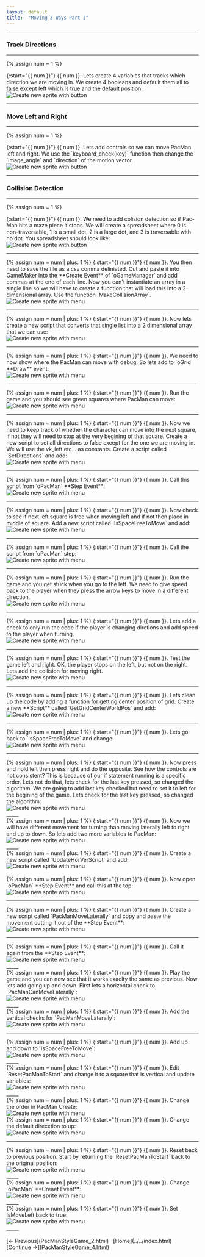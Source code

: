 ```yaml
---
layout: default
title:  "Moving 3 Ways Part I"
---
```



_____ 

### Track Directions
_____ 

{% assign num = 1 %}
<div class = "row">
<div class="col-12 col-lg-4 col align-self-center">
<div markdown = "1">
{:start="{{ num }}"}
{{ num }}. Lets create 4 variables that tracks which direction we are moving in.  We create 4 booleans and default them all to false except left which is true and the default position.
</div>
</div>
<div class="col-12 col-lg-8">
<img src="images/DirectionBooleansPacMan.jpg"  class= "img-fluid"  alt="Create new sprite with button">  
</div>
</div>

_____ 

### Move Left and Right
_____ 

{% assign num = 1 %}
<div class = "row">
<div class="col-12 col-lg-4 col align-self-center">
<div markdown = "1">
{:start="{{ num }}"}
{{ num }}. Lets add controls so we can move PacMan left and right.  We use the `keyboard_check(key)` function then change the `image_angle` and `direction` of the motion vector.
</div>
</div>
<div class="col-12 col-lg-8">
<img src="images/MoveLeftAndRight.jpg"  class= "img-fluid"  alt="Create new sprite with button">  
</div>
</div>

_____ 

### Collision Detection
_____ 

{% assign num = 1 %}
<div class = "row">
<div class="col-12 col-lg-4 col align-self-center">
<div markdown = "1">
{:start="{{ num }}"}
{{ num }}. We need to add colision detection so if Pac-Man hits a maze piece it stops.  We will create a spreadsheet where 0 is non-traversable, 1 is a small dot, 2 is a large dot, and 3 is traversable with no dot.  You spreadsheet should look like:
</div>
</div>
<div class="col-12 col-lg-8">
<img src="images/SpreadsheetMazeCollision.jpg"  class= "img-fluid"  alt="Create new sprite with button">  
</div>
</div>

_____ 
<div class = "row">
<div class="col-12 col-lg-4 col align-self-center">
<div markdown = "1">
{% assign num = num | plus: 1 %}
{:start="{{ num }}"}
{{ num }}.  You then need to save the file as a csv comma deliniated.  Cut and paste it into GameMaker into the **Create Event** of `oGameManager` and add commas at the end of each line.  Now you can't instantiate an array in a single line so we will have to create a function that will load this into a 2-dimensional array.  Use the function `MakeCollisionArray`.
</div>
</div>
<div class="col-12 col-lg-8">
<img src="images/CollisionArrayFunction.jpg" class= "img-fluid"  alt="Create new sprite with menu">
</div>
</div>

_____ 

<div class = "row">
<div class="col-12 col-lg-4 col align-self-center">
<div markdown = "1">
{% assign num = num | plus: 1 %}
{:start="{{ num }}"}
{{ num }}.  Now lets create a new script that converts that single list into a 2 dimensional array that we can use:
</div>
</div>
<div class="col-12 col-lg-8">
<img src="images/MakeCollisionArrayFunction.jpg" class= "img-fluid"  alt="Create new sprite with menu">
</div>
</div>

_____ 


<div class = "row">
<div class="col-12 col-lg-4 col align-self-center">
<div markdown = "1">
{% assign num = num | plus: 1 %}
{:start="{{ num }}"}
{{ num }}.  We need to now show where the PacMan can move with debug.  So lets add to `oGrid` **Draw** event:
</div>
</div>
<div class="col-12 col-lg-8">
<img src="images/oGridDrawDebugPath.jpg" class= "img-fluid"  alt="Create new sprite with menu">
</div>
</div>

_____ 

<div class = "row">
<div class="col-12 col-lg-4 col align-self-center">
<div markdown = "1">
{% assign num = num | plus: 1 %}
{:start="{{ num }}"}
{{ num }}.  Run the game and you should see green squares where PacMan can move:
</div>
</div>
<div class="col-12 col-lg-8">
<img src="images/MazeDebugGreen.jpg" class= "img-fluid"  alt="Create new sprite with menu">
</div>
</div>

_____ 

<div class = "row">
<div class="col-12 col-lg-4 col align-self-center">
<div markdown = "1">
{% assign num = num | plus: 1 %}
{:start="{{ num }}"}
{{ num }}.  Now we need to keep track of whether the character can move into the next square, if not they will need to stop at the very begining of that square. Create a new script to set all directions to false except for the one we are moving in.  We will use the vk_left etc... as constants.  Create a script called `SetDirections` and add:
</div>
</div>
<div class="col-12 col-lg-8">
<img src="images/IsMoveLeftIsMoveRight.jpg" class= "img-fluid"  alt="Create new sprite with menu">
</div>
</div>

_____ 

<div class = "row">
<div class="col-12 col-lg-4 col align-self-center">
<div markdown = "1">
{% assign num = num | plus: 1 %}
{:start="{{ num }}"}
{{ num }}.  Call this script from `oPacMan` **Step Event**:
</div>
</div>
<div class="col-12 col-lg-8">
<img src="images/SetDirectionsLeftAndRight.jpg" class= "img-fluid"  alt="Create new sprite with menu">
</div>
</div>

_____ 

<div class = "row">
<div class="col-12 col-lg-4 col align-self-center">
<div markdown = "1">
{% assign num = num | plus: 1 %}
{:start="{{ num }}"}
{{ num }}.  Now check to see if next left square is free when moving left and if not then place in middle of square.  Add a new script called `IsSpaceFreeToMove` and add:
</div>
</div>
<div class="col-12 col-lg-8">
<img src="images/IsSpaceFeeToMoveStart.jpg" class= "img-fluid"  alt="Create new sprite with menu">
</div>
</div>

_____ 

<div class = "row">
<div class="col-12 col-lg-4 col align-self-center">
<div markdown = "1">
{% assign num = num | plus: 1 %}
{:start="{{ num }}"}
{{ num }}.  Call the script from `oPacMan` step:
</div>
</div>
<div class="col-12 col-lg-8">
<img src="images/IsSpaceFreeToMoveCall.jpg" class= "img-fluid"  alt="Create new sprite with menu">
</div>
</div>

_____ 

<div class = "row">
<div class="col-12 col-lg-4 col align-self-center">
<div markdown = "1">
{% assign num = num | plus: 1 %}
{:start="{{ num }}"}
{{ num }}.  Run the game and you get stuck when you go to the left.  We need to give speed back to the player when they press the arrow keys to move in a different direction.
</div>
</div>
<div class="col-12 col-lg-8">
<img src="images/PacManStuckOnLeft.jpg" class= "img-fluid"  alt="Create new sprite with menu">
</div>
</div>

_____ 

<div class = "row">
<div class="col-12 col-lg-4 col align-self-center">
<div markdown = "1">
{% assign num = num | plus: 1 %}
{:start="{{ num }}"}
{{ num }}.  Lets add a check to only run the code if the player is changing diretions and add speed to the player when turning.
</div>
</div>
<div class="col-12 col-lg-8">
<img src="images/AddRightTurnPacMan.jpg" class= "img-fluid"  alt="Create new sprite with menu">
</div>
</div>

_____ 

<div class = "row">
<div class="col-12 col-lg-4 col align-self-center">
<div markdown = "1">
{% assign num = num | plus: 1 %}
{:start="{{ num }}"}
{{ num }}.  Test the game left and right.  OK, the player stops on the left, but not on the right.  Lets add the collision for moving right.
</div>
</div>
<div class="col-12 col-lg-8">
<img src="images/CollisionRight.jpg" class= "img-fluid"  alt="Create new sprite with menu">
</div>
</div>

_____ 

<div class = "row">
<div class="col-12 col-lg-4 col align-self-center">
<div markdown = "1">
{% assign num = num | plus: 1 %}
{:start="{{ num }}"}
{{ num }}.  Lets clean up the code by adding a function for getting center position of grid.  Create a new **Script** called `GetGridCenterWorldPos` and add:
</div>
</div>
<div class="col-12 col-lg-8">
<img src="images/GetGridCenterPo.jpg" class= "img-fluid"  alt="Create new sprite with menu">
</div>
</div>

_____ 

<div class = "row">
<div class="col-12 col-lg-4 col align-self-center">
<div markdown = "1">
{% assign num = num | plus: 1 %}
{:start="{{ num }}"}
{{ num }}.  Lets go back to `IsSpaceFreeToMove` and change:
</div>
</div>
<div class="col-12 col-lg-8">
<img src="images/IsSpaceFreeRefactored.jpg" class= "img-fluid"  alt="Create new sprite with menu">
</div>
</div>

_____ 

<div class = "row">
<div class="col-12 col-lg-4 col align-self-center">
<div markdown = "1">
{% assign num = num | plus: 1 %}
{:start="{{ num }}"}
{{ num }}.  Now press and hold left then press right and do the opposite.  See how the controls are not consistent?  This is because of our if statement running is a specific order.  Lets not do that, lets check for the last key pressed, so changed the algorithm.  We are going to add last key checked but need to set it to left for the begining of the game.  Lets check for the last key pressed, so changed the algorithm:
</div>
</div>
<div class="col-12 col-lg-8">
<img src="images/RefactorMovingLeftRightLastKey.jpg" class= "img-fluid"  alt="Create new sprite with menu">
</div>
</div>
_____ 

<div class = "row">
<div class="col-12 col-lg-4 col align-self-center">
<div markdown = "1">
{% assign num = num | plus: 1 %}
{:start="{{ num }}"}
{{ num }}.  Now we will have different movement for turning than moving laterally left to right and up to down.  So lets add two more variables to PacMan:
</div>
</div>
<div class="col-12 col-lg-8">
<img src="images/HorVerBoolPac.jpg" class= "img-fluid"  alt="Create new sprite with menu">
</div>
</div>
_____ 

<div class = "row">
<div class="col-12 col-lg-4 col align-self-center">
<div markdown = "1">
{% assign num = num | plus: 1 %}
{:start="{{ num }}"}
{{ num }}.  Create a new script called `UpdateHorVerScript` and add:
</div>
</div>
<div class="col-12 col-lg-8">
<img src="images/UpdateHorVerScript.jpg" class= "img-fluid"  alt="Create new sprite with menu">
</div>
</div>
_____ 

<div class = "row">
<div class="col-12 col-lg-4 col align-self-center">
<div markdown = "1">
{% assign num = num | plus: 1 %}
{:start="{{ num }}"}
{{ num }}.  Now open `oPacMan` **Step Event** and call this at the top:
</div>
</div>
<div class="col-12 col-lg-8">
<img src="images/UpdateHorVerCall.jpg" class= "img-fluid"  alt="Create new sprite with menu">
</div>
</div>

_____ 

<div class = "row">
<div class="col-12 col-lg-4 col align-self-center">
<div markdown = "1">
{% assign num = num | plus: 1 %}
{:start="{{ num }}"}
{{ num }}.  Create a new script called `PacManMoveLaterally` and copy and paste the movement cutting it out of the **Step Event**:
</div>
</div>
<div class="col-12 col-lg-8">
<img src="images/PacManUpdateLaterally.jpg" class= "img-fluid"  alt="Create new sprite with menu">
</div>
</div>

_____ 

<div class = "row">
<div class="col-12 col-lg-4 col align-self-center">
<div markdown = "1">
{% assign num = num | plus: 1 %}
{:start="{{ num }}"}
{{ num }}.  Call it again from the **Step Event**:
</div>
</div>
<div class="col-12 col-lg-8">
<img src="images/PacManMoveLaterallyCall.jpg" class= "img-fluid"  alt="Create new sprite with menu">
</div>
</div>
_____ 

<div class = "row">
<div class="col-12 col-lg-4 col align-self-center">
<div markdown = "1">
{% assign num = num | plus: 1 %}
{:start="{{ num }}"}
{{ num }}.  Play the game and you can now see that it works exaclty the same as previous.  Now lets add going up and down. First lets a horizontal check to `PacManCanMoveLaterally`:
</div>
</div>
<div class="col-12 col-lg-8">
<img src="images/CheckThatMOvementIsLateral.jpg" class= "img-fluid"  alt="Create new sprite with menu">
</div>
</div>
_____ 

<div class = "row">
<div class="col-12 col-lg-4 col align-self-center">
<div markdown = "1">
{% assign num = num | plus: 1 %}
{:start="{{ num }}"}
{{ num }}.  Add the vertical checks for `PacManMoveLaterally`:
</div>
</div>
<div class="col-12 col-lg-8">
<img src="images/AddVErtical.jpg" class= "img-fluid"  alt="Create new sprite with menu">
</div>
</div>

_____ 

<div class = "row">
<div class="col-12 col-lg-4 col align-self-center">
<div markdown = "1">
{% assign num = num | plus: 1 %}
{:start="{{ num }}"}
{{ num }}.  Add up and down to `IsSpaceFreeToMove`:
</div>
</div>
<div class="col-12 col-lg-8">
<img src="images/AddUpDownToIsSpaceFreeToMove.jpg" class= "img-fluid"  alt="Create new sprite with menu">
</div>
</div>
_____ 

<div class = "row">
<div class="col-12 col-lg-4 col align-self-center">
<div markdown = "1">
{% assign num = num | plus: 1 %}
{:start="{{ num }}"}
{{ num }}.  Edit `ResetPacManToStart` and change it to a square that is vertical and update variables:
</div>
</div>
<div class="col-12 col-lg-8">
<img src="images/PacManStartTestUp.jpg" class= "img-fluid"  alt="Create new sprite with menu">
</div>
</div>
_____ 

<div class = "row">
<div class="col-12 col-lg-4 col align-self-center">
<div markdown = "1">
{% assign num = num | plus: 1 %}
{:start="{{ num }}"}
{{ num }}.  Change the order in PacMan Create:
</div>
</div>
<div class="col-12 col-lg-8">
<img src="images/ChangeOrderPacCreaet.jpg" class= "img-fluid"  alt="Create new sprite with menu">
</div>
</div>


<div class = "row">
<div class="col-12 col-lg-4 col align-self-center">
<div markdown = "1">
{% assign num = num | plus: 1 %}
{:start="{{ num }}"}
{{ num }}.  Change the default direcxtion to up:
</div>
</div>
<div class="col-12 col-lg-8">
<img src="images/Defultup.jpg" class= "img-fluid"  alt="Create new sprite with menu">
</div>
</div>

_____ 
<div class = "row">
<div class="col-12 col-lg-4 col align-self-center">
<div markdown = "1">
{% assign num = num | plus: 1 %}
{:start="{{ num }}"}
{{ num }}.  Reset back to previous position.  Start by returning the `ResetPacManToStart` back to the original position:
</div>
</div>
<div class="col-12 col-lg-8">
<img src="images/ResetPacStartPos.jpg" class= "img-fluid"  alt="Create new sprite with menu">
</div>
</div>
_____ 
<div class = "row">
<div class="col-12 col-lg-4 col align-self-center">
<div markdown = "1">
{% assign num = num | plus: 1 %}
{:start="{{ num }}"}
{{ num }}.  Change `oPacMan` **Creaet Event**:
</div>
</div>
<div class="col-12 col-lg-8">
<img src="images/ChangePacCreate.jpg" class= "img-fluid"  alt="Create new sprite with menu">
</div>
</div>
_____ 
<div class = "row">
<div class="col-12 col-lg-4 col align-self-center">
<div markdown = "1">
{% assign num = num | plus: 1 %}
{:start="{{ num }}"}
{{ num }}.  Set IsMoveLeft back to true:
</div>
</div>
<div class="col-12 col-lg-8">
<img src="images/ResetIsMoveLeftToTrue.jpg" class= "img-fluid"  alt="Create new sprite with menu">
</div>
</div>
_____ 



<br />  
<br />  
[<- Previous](PacManStyleGame_2.html)&nbsp;&nbsp;&nbsp;[Home](../../index.html)&nbsp;&nbsp;&nbsp; [Continue ->](PacManStyleGame_4.html)
<br />  
<br />  
<br />  
<br />  